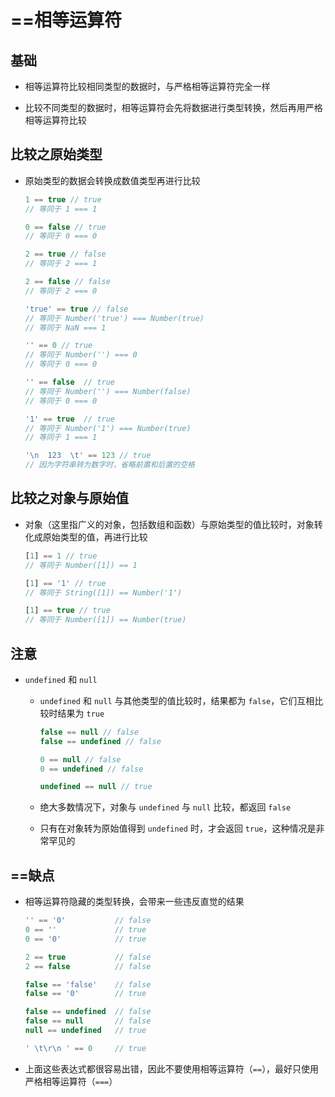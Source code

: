 # ==相等运算符

## 基础

  - 相等运算符比较相同类型的数据时，与严格相等运算符完全一样

  - 比较不同类型的数据时，相等运算符会先将数据进行类型转换，然后再用严格相等运算符比较

## 比较之原始类型

  - 原始类型的数据会转换成数值类型再进行比较

    ```javascript
    1 == true // true
    // 等同于 1 === 1

    0 == false // true
    // 等同于 0 === 0

    2 == true // false
    // 等同于 2 === 1

    2 == false // false
    // 等同于 2 === 0


    ```

    ```javascript
    'true' == true // false
    // 等同于 Number('true') === Number(true)
    // 等同于 NaN === 1

    '' == 0 // true
    // 等同于 Number('') === 0
    // 等同于 0 === 0

    '' == false  // true
    // 等同于 Number('') === Number(false)
    // 等同于 0 === 0

    '1' == true  // true
    // 等同于 Number('1') === Number(true)
    // 等同于 1 === 1

    '\n  123  \t' == 123 // true
    // 因为字符串转为数字时，省略前置和后置的空格
    ```

## 比较之对象与原始值

  - 对象（这里指广义的对象，包括数组和函数）与原始类型的值比较时，对象转化成原始类型的值，再进行比较

    ```javascript
    [1] == 1 // true
    // 等同于 Number([1]) == 1

    [1] == '1' // true
    // 等同于 String([1]) == Number('1')

    [1] == true // true
    // 等同于 Number([1]) == Number(true)
    ```

## 注意

  - `undefined` 和 `null`

      - `undefined` 和 `null` 与其他类型的值比较时，结果都为 `false`，它们互相比较时结果为 `true`

        ```javascript
        false == null // false
        false == undefined // false

        0 == null // false
        0 == undefined // false

        undefined == null // true
        ```

      - 绝大多数情况下，对象与 `undefined` 与 `null` 比较，都返回 `false`

      - 只有在对象转为原始值得到 `undefined` 时，才会返回 `true`，这种情况是非常罕见的

## ==缺点

  - 相等运算符隐藏的类型转换，会带来一些违反直觉的结果

    ```javascript
    '' == '0'           // false
    0 == ''             // true
    0 == '0'            // true

    2 == true           // false
    2 == false          // false

    false == 'false'    // false
    false == '0'        // true

    false == undefined  // false
    false == null       // false
    null == undefined   // true

    ' \t\r\n ' == 0     // true
    ```

  - 上面这些表达式都很容易出错，因此不要使用相等运算符（`==`），最好只使用严格相等运算符（`===`）
